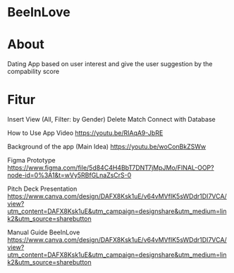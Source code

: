 # BeeInLove

# About
Dating App based on user interest and give the user suggestion by the compability score

# Fitur
Insert
View (All, Filter: by Gender)
Delete
Match
Connect with Database

How to Use App Video
https://youtu.be/RIAqA9-JbRE

Background of the app (Main Idea)
https://youtu.be/woConBkZSWw

Figma Prototype
https://www.figma.com/file/5d84C4H4BbT7DNT7jMpJMo/FINAL-OOP?node-id=0%3A1&t=wVy5RBfGLnaZsCrS-0

Pitch Deck Presentation
https://www.canva.com/design/DAFX8Ksk1uE/v64vMVfIK5sWDdr1DI7VCA/view?utm_content=DAFX8Ksk1uE&utm_campaign=designshare&utm_medium=link2&utm_source=sharebutton

Manual Guide BeeInLove
https://www.canva.com/design/DAFX8Ksk1uE/v64vMVfIK5sWDdr1DI7VCA/view?utm_content=DAFX8Ksk1uE&utm_campaign=designshare&utm_medium=link2&utm_source=sharebutton
